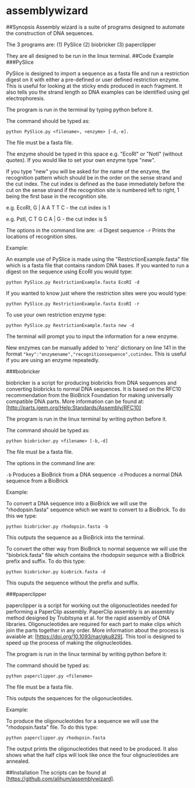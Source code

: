 # assemblywizard
##Synopsis
Assembly wizard is a suite of programs designed to automate the construction of DNA sequences.

The 3 programs are:
(1) PySlice
(2) biobricker
(3) paperclipper

They are all designed to be run in the linux terminal.
##Code Example
###PySlice

PySlice is designed to import a sequence as a fasta file and run a restriction digest on it with either a pre-defined or user defined restriction enzyme. This is useful for looking at the sticky ends produced in each fragment. It also tells you the strand length so DNA examples can be identified using gel electrophoresis.

The program is run in the terminal by typing python before it.

The command should be typed as:

```
python PySlice.py <filename>, <enzyme> [-d,-e].
```

The file must be a fasta file.

The enzyme should be typed in this space e.g. "EcoRI" or "NotI" (without quotes). If you would like to set your own enzyme type "new".

If you type "new" you will be asked for the name of the enzyme, the recognition pattern which should be in the order on the sense strand and the cut index. The cut index is defined as the base immediately before the cut on the sense strand if the recognition site is numbered left to right, 1 being the first base in the recognition site.


e.g. EcoRI, G  | A A T T C - the cut index is 1

e.g. PstI, C T G C A | G - the cut index is 5

The options in the command line are:
`-d`  Digest sequence
`-r`  Prints the locations of recognition sites.

Example:

An example use of PySlice is made using the "RestrictionExample.fasta" file which is a fasta file that contains random DNA bases. If you wanted to run a digest on the sequence using EcoRI you would type:
```
python PySlice.py RestrictionExample.fasta EcoRI -d
```

If you wanted to know just where the restriction sites were you would type:
```
python PySlice.py RestrictionExample.fasta EcoRI -r
```

To use your own restriction enzyme type:
```
python PySlice.py RestrictionExample.fasta new -d
```

The terminal will prompt you to input the information for a new enzyme.

New enzymes can be manually added to 'renz' dictionary on line 141 in the format `"key":"enzymename","recognitionsequence",cutindex`. This is useful if you are using an enzyme repeatedly.

###biobricker

biobricker is a script for producing biobricks from DNA sequences and converting biobricks to normal DNA sequences. It is based on the RFC10 recommendation from the BioBrick Foundation for making universally compatible DNA parts. More information can be found at: [http://parts.igem.org/Help:Standards/Assembly/RFC10]

The program is run in the linux terminal by writing python before it.

The command should be typed as:

```
python biobricker.py <filename> [-b,-d]
```

The file must be a fasta file.

The options in the command line are:

`-b` Produces a BioBrick from a DNA sequence
`-d` Produces a normal DNA sequence from a BioBrick

Example:

To convert a DNA sequence into a BioBrick we will use the "rhodopsin.fasta" sequence which we want to convert to a BioBrick. To do this we type:

```
python biobricker.py rhodopsin.fasta -b
```

This outputs the sequence as a BioBrick into the terminal.

To convert the other way from BioBrick to normal sequence we will use the "biobrick.fasta" file which contains the rhodopsin sequnce with a BioBrick prefix and suffix. To do this type:
```
python biobricker.py biobrick.fasta -d
```

This ouputs the sequence without the prefix and suffix.

###paperclipper

paperclipper is a script for working out the oligonucleotides needed for performing a PaperClip assembly. PaperClip assembly is an assembly method designed by Trubitsyna et al. for the rapid assembly of DNA libraries. Oligonucleotides are required for each part to make clips which join the parts together in any order. More information about the process is avaiable at: [https://doi.org/10.1093/nar/gku829]. This tool is designed to speed up the process of making the olignucleotides.

The program is run in the linux terminal by writing python before it:

The command should be typed as:

```
python paperclipper.py <filename>
```

The file must be a fasta file.

This outputs the sequences for the oligonucleotides.

Example:

To produce the oligonucleotides for a sequence we will use the "rhodopsin.fasta" file. To do this type:
```
python paperclipper.py rhodopsin.fasta
```

The output prints the oligonucleotides that need to be produced. It also shows what the half clips will look like once the four olignucleotides are annealed.

##Installation
The scripts can be found at [https://github.com/alihum/assemblywizard].



